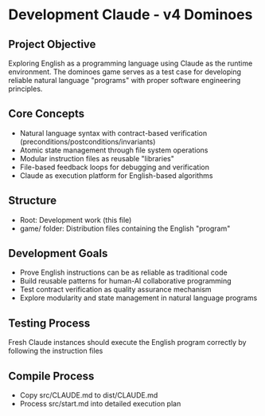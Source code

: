 # Development Claude - v4 Dominoes

## Project Objective
Exploring English as a programming language using Claude as the runtime environment. The dominoes game serves as a test case for developing reliable natural language "programs" with proper software engineering principles.

## Core Concepts
- Natural language syntax with contract-based verification (preconditions/postconditions/invariants)
- Atomic state management through file system operations  
- Modular instruction files as reusable "libraries"
- File-based feedback loops for debugging and verification
- Claude as execution platform for English-based algorithms

## Structure
- Root: Development work (this file)
- game/ folder: Distribution files containing the English "program"

## Development Goals
- Prove English instructions can be as reliable as traditional code
- Build reusable patterns for human-AI collaborative programming
- Test contract verification as quality assurance mechanism
- Explore modularity and state management in natural language programs

## Testing Process
Fresh Claude instances should execute the English program correctly by following the instruction files

## Compile Process
- Copy src/CLAUDE.md to dist/CLAUDE.md
- Process src/start.md into detailed execution plan
